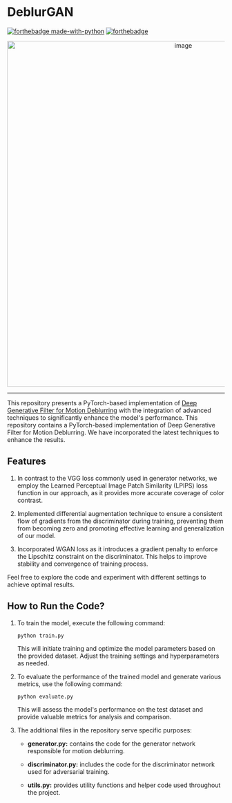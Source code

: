 # DeblurGAN
[![forthebadge made-with-python](http://ForTheBadge.com/images/badges/made-with-python.svg)](https://www.python.org/)
[![forthebadge](https://forthebadge.com/images/badges/built-with-love.svg)](https://forthebadge.com)

<div align = center>
<img width="800" alt="image" src="https://github.com/Madhav-Kanda/DeblurGAN/assets/76394914/ab017047-007b-4b74-89d6-ede7a410a48e">
</div>

--------------------------------------------------------------------------------
This repository presents a PyTorch-based implementation of [Deep Generative Filter for Motion Deblurring](https://openaccess.thecvf.com/content_ICCV_2017_workshops/papers/w43/Ramakrishnan_Deep_Generative_Filter_ICCV_2017_paper.pdf) with the integration of advanced techniques to significantly enhance the model's performance.
This repository contains a PyTorch-based implementation of Deep Generative Filter for Motion Deblurring. We have incorporated the latest techniques to enhance the results.

## Features

1. In contrast to the VGG loss commonly used in generator networks, we employ the Learned Perceptual Image Patch Similarity (LPIPS) loss function in our approach, as it provides more accurate coverage of color contrast.

2. Implemented differential augmentation technique to ensure a consistent flow of gradients from the discriminator during training, preventing them from becoming zero and promoting effective learning and generalization of our model.

3. Incorporated WGAN loss as it introduces a gradient penalty to enforce the Lipschitz constraint on the discriminator. This helps to improve stability and convergence of training process.

Feel free to explore the code and experiment with different settings to achieve optimal results.

## How to Run the Code?

1. To train the model, execute the following command:
   ```shell
   python train.py
   ```
   This will initiate training and optimize the model parameters based on the provided dataset. Adjust the training settings and hyperparameters as needed.

2. To evaluate the performance of the trained model and generate various metrics, use the following command:
    ```shell
    python evaluate.py
    ```
    This will assess the model's performance on the test dataset and provide valuable metrics for analysis and comparison.

3. The additional files in the repository serve specific purposes:

    - **generator.py:** contains the code for the generator network responsible for motion deblurring.
    
    - **discriminator.py:** includes the code for the discriminator network used for adversarial training.
    
    - **utils.py:** provides utility functions and helper code used throughout the project.

